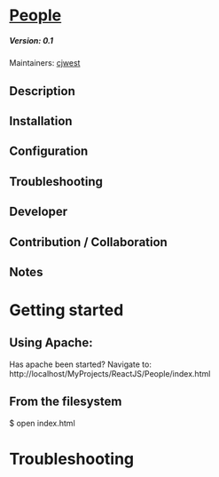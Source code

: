 # [People](https://github.com/cjwest/MyProjects/tree/master/ReactJS/People)
##### Version: 0.1

Maintainers: [cjwest](https://github.com/cjwest)

Description
---

Installation
---

Configuration
---

Troubleshooting
---

Developer
---

Contribution / Collaboration
---

Notes
---

# Getting started

## Using Apache:

Has apache been started?
Navigate to:
http://localhost/MyProjects/ReactJS/People/index.html

## From the filesystem

$ open index.html


# Troubleshooting


